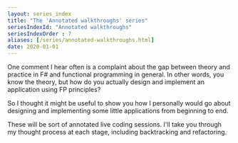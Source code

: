 ```yaml
---
layout: series_index
title: "The 'Annotated walkthroughs' series"
seriesIndexId: "Annotated walkthroughs"
seriesIndexOrder : 7
aliases: [/series/annotated-walkthroughs.html]
date: 2020-01-01
---
```


One comment I hear often is a complaint about the gap between theory and practice in F# and functional programming in general.
In other words, you know the theory, but how do you actually design and implement an application using FP principles?

So I thought it might be useful to show you how I personally would go about designing and implementing some little applications from beginning to end.

These will be sort of annotated live coding sessions. I'll take you through my thought process at each stage, including backtracking and refactoring.
